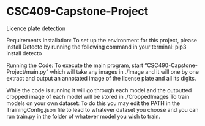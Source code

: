# CSC409-Capstone-Project
Licence plate detection


Requirements Installation: To set up the environment for this project, please install Detecto by running the following command in your terminal:
pip3 install detecto

Running the Code:
To execute the main program, start “CSC490-Capstone-Project/main.py” which will take any images in ./Image and it will one by one extract and output an annotated image of the license plate and all its digits.

While the code is running it will go through each model and the outputted cropped image of each model will be stored in ./CroppedImages
To train models on your own dataset: To do this you may edit the PATH in the TrainingConfig.json file to lead to whatever dataset you choose and you can run train.py in the folder of whatever model you wish to train.

